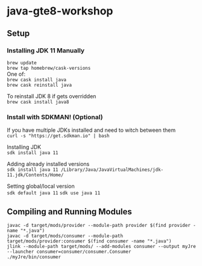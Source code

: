 # java-gte8-workshop

## Setup

### Installing JDK 11 Manually
`brew update`<br/>
`brew tap homebrew/cask-versions`<br/>
One of:<br/>
`brew cask install java`<br/>
`brew cask reinstall java`<br/>

To reinstall JDK 8 if gets overridden<br/>
`brew cask install java8`<br/>

### Install with SDKMAN! (Optional)
If you have multiple JDKs installed and need to witch between them<br/>
`curl -s "https://get.sdkman.io" | bash`

Installing JDK<br/>
`sdk install java 11`

Adding already installed versions<br/>
`sdk install java 11 /Library/Java/JavaVirtualMachines/jdk-11.jdk/Contents/Home/`

Setting global/local version<br/>
`sdk default java 11`
`sdk use java 11`

## Compiling and Running Modules

`javac -d target/mods/provider --module-path provider $(find provider -name "*.java")`<br/>
`javac -d target/mods/consumer --module-path target/mods/provider:consumer $(find consumer -name "*.java")`<br/>
`jlink --module-path target/mods/ --add-modules consumer --output myJre --launcher consumer=consumer/consumer.Consumer`<br/>
`./myJre/bin/consumer`<br/>
